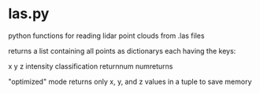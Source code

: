 las.py
======

python functions for reading lidar point clouds from .las files

returns a list containing all points as dictionarys each having the keys:

x
y
z
intensity
classification
returnnum
numreturns

"optimized" mode returns only x, y, and z values in a tuple to save memory
